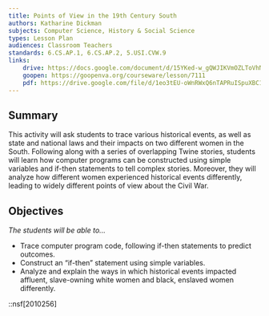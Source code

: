 ```yaml
---
title: Points of View in the 19th Century South
authors: Katharine Dickman
subjects: Computer Science, History & Social Science
types: Lesson Plan
audiences: Classroom Teachers
standards: 6.CS.AP.1, 6.CS.AP.2, 5.USI.CVW.9
links:
    drive: https://docs.google.com/document/d/15YKed-w_gQWJIKVmOZLToVhNkTf0z1NJ5jmhb8zrGCA/edit#heading=h.joty0v63l5oi
    goopen: https://goopenva.org/courseware/lesson/7111
    pdf: https://drive.google.com/file/d/1eo3tEU-oWnRWxQ6nTAPRuISpuXBC14og/view?usp=drive_link
---
```


## Summary

This activity will ask students to trace various historical events, as well as state and national laws and their impacts on two different women in the South. Following along with a series of overlapping Twine stories, students will learn how computer programs can be constructed using simple variables and if-then statements to tell complex stories. Moreover, they will analyze how different women experienced historical events differently, leading to widely different points of view about the Civil War. 

## Objectives

*The students will be able to...*

- Trace computer program code, following if-then statements to predict outcomes.
- Construct an “if-then” statement using simple variables.
- Analyze and explain the ways in which historical events impacted affluent, slave-owning white women and black, enslaved women differently.

::nsf[2010256]